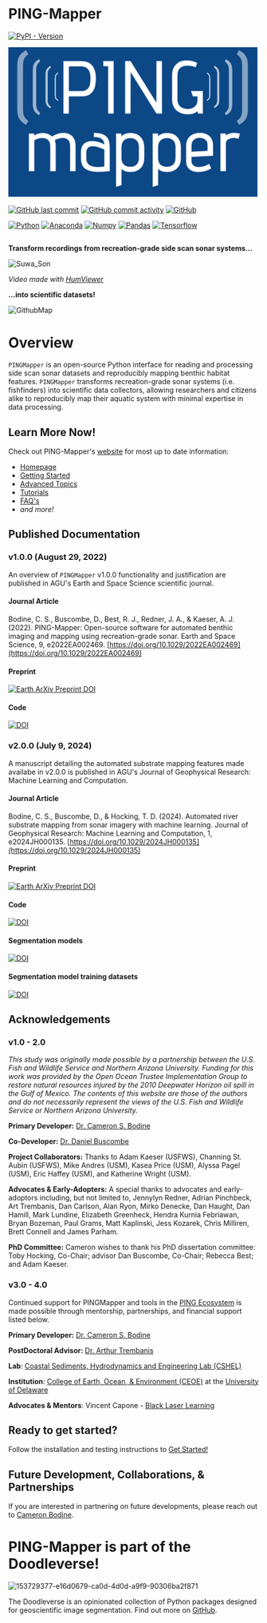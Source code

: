 # PING-Mapper
[![PyPI - Version](https://img.shields.io/pypi/v/pingmapper?style=flat-square&label=Latest%20Version%20(PyPi))](https://pypi.org/project/pingmapper/)
<!-- ![PING-Mapper](./docs/attach/PINGMapper_Logo.png) -->
![PINGMapper_Logo](https://github.com/CameronBodine/PINGMapper/blob/main/docs/attach/PINGMapper_Logo.png?raw=true)

[![GitHub last commit](https://img.shields.io/github/last-commit/CameronBodine/PINGMapper)](https://github.com/CameronBodine/PINGMapper/commits)
[![GitHub commit activity](https://img.shields.io/github/commit-activity/m/CameronBodine/PINGMapper)](https://github.com/CameronBodine/PINGMapper/commits)
[![GitHub](https://img.shields.io/github/license/CameronBodine/PINGMapper)](https://github.com/CameronBodine/PINGMapper/blob/main/LICENSE)

[![Python](https://img.shields.io/badge/python-3670A0?style=for-the-badge&logo=python&logoColor=ffdd54)](https://www.python.org/)
[![Anaconda](https://img.shields.io/badge/conda-342B029.svg?&style=for-the-badge&logo=anaconda&logoColor=white)](https://www.anaconda.com/)
[![Numpy](https://img.shields.io/badge/Numpy-791a9d?style=for-the-badge&logo=numpy&logoColor=white)](https://numpy.org/)
[![Pandas](https://img.shields.io/badge/Pandas-2C2D72?style=for-the-badge&logo=pandas&logoColor=white)](https://pandas.pydata.org/)
[![Tensorflow](https://img.shields.io/badge/TensorFlow-FF6F00?style=for-the-badge&logo=TensorFlow&logoColor=white)](https://www.tensorflow.org/)

## 

**Transform recordings from recreation-grade side scan sonar systems...**

![Suwa_Son](https://github.com/CameronBodine/PINGMapper/blob/main/docs/attach/Suwa_Son.gif?raw=true)

*Video made with [HumViewer](https://humviewer.cm-johansen.dk/)*

**...into scientific datasets!**

![GithubMap](https://github.com/CameronBodine/PINGMapper/blob/main/docs/attach/GithubMap.png?raw=true)



# Overview

`PINGMapper` is an open-source Python interface for reading and processing side scan sonar datasets and reproducibly mapping benthic habitat features. `PINGMapper` transforms recreation-grade sonar systems (i.e. fishfinders) into scientific data collectors, allowing researchers and citizens alike to reproducibly map their aquatic system with minimal expertise in data processing.

## Learn More Now!
Check out PING-Mapper's [website](https://cameronbodine.github.io/PINGMapper/) for most up to date information:

- [Homepage](https://cameronbodine.github.io/PINGMapper/)
- [Getting Started](https://cameronbodine.github.io/PINGMapper/docs/gettingstarted)
- [Advanced Topics](https://cameronbodine.github.io/PINGMapper/docs/advanced)
- [Tutorials](https://cameronbodine.github.io/PINGMapper/docs/tutorials)
- [FAQ's](https://cameronbodine.github.io/PINGMapper/docs/faq.html)
- *and more!*

## Published Documentation
### v1.0.0 (August 29, 2022)
An overview of `PINGMapper` v1.0.0 functionality and justification are published in AGU's Earth and Space Science scientific journal.

#### Journal Article
Bodine, C. S., Buscombe, D., Best, R. J., Redner, J. A., & Kaeser, A. J. (2022). PING-Mapper: Open-source software for automated benthic imaging and mapping using recreation-grade sonar. Earth and Space Science, 9, e2022EA002469. [https://doi.org/10.1029/2022EA002469](https://doi.org/10.1029/2022EA002469)

#### Preprint
[![Earth ArXiv Preprint DOI](https://img.shields.io/badge/%F0%9F%8C%8D%20EarthArXiv%F0%9F%8C%8D-doi.org%2F10.31223%2FX5XP8Q-%23FF7F2A)](https://doi.org/10.31223/X5XP8Q)

#### Code
[![DOI](https://zenodo.org/badge/DOI/10.5281/zenodo.6604785.svg)](https://doi.org/10.5281/zenodo.6604785)

### v2.0.0 (July 9, 2024)
A manuscript detailing the automated substrate mapping features made availabe in v2.0.0 is published in AGU's Journal of Geophysical Research: Machine Learning and Computation.

#### Journal Article
 Bodine, C. S., Buscombe, D., & Hocking, T. D. (2024). Automated river substrate mapping from sonar imagery with machine learning. Journal of Geophysical Research: Machine Learning and Computation, 1, e2024JH000135. [https://doi.org/10.1029/2024JH000135](https://doi.org/10.1029/2024JH000135) 

#### Preprint
[![Earth ArXiv Preprint DOI](https://img.shields.io/badge/%F0%9F%8C%8D%20EarthArXiv%F0%9F%8C%8D-doi.org%2F10.31223%2FX5K402-%23FF7F2A)](https://doi.org/10.31223/X5K402)

#### Code
[![DOI](https://zenodo.org/badge/DOI/10.5281/zenodo.10120054.svg)](https://doi.org/10.5281/zenodo.10120054)

#### Segmentation models
[![DOI](https://zenodo.org/badge/DOI/10.5281/zenodo.10093642.svg)](https://doi.org/10.5281/zenodo.10093642)

#### Segmentation model training datasets
[![DOI](https://zenodo.org/badge/DOI/10.5281/zenodo.10119320.svg)](https://doi.org/10.5281/zenodo.10119320)

## Acknowledgements

### v1.0 - 2.0

*This study was originally made possible by a partnership between the U.S. Fish and Wildlife Service and Northern Arizona University. Funding for this work was provided by the Open Ocean Trustee Implementation Group to restore natural resources injured by the 2010 Deepwater Horizon oil spill in the Gulf of Mexico. The contents of this website are those of the authors and do not necessarily represent the views of the U.S. Fish and Wildlife Service or Northern Arizona University.*

**Primary Developer:** [Dr. Cameron S. Bodine](https://github.com/CameronBodine)

**Co-Developer:** [Dr. Daniel Buscombe](https://github.com/dbuscombe-usgs)

**Project Collaborators:** Thanks to Adam Kaeser (USFWS), Channing St. Aubin (USFWS), Mike Andres (USM), Kasea Price (USM), Alyssa Pagel (USM), Eric Haffey (USM), and Katherine Wright (USM).

**Advocates & Early-Adopters:** A special thanks to advocates and early-adoptors including, but not limited to, Jennylyn Redner, Adrian Pinchbeck, Art Trembanis, Dan Carlson, Alan Ryon, Mirko Denecke, Dan Haught, Dan Hamill, Mark Lundine, Elizabeth Greenheck, Hendra Kurnia Febriawan, Bryan Bozeman, Paul Grams, Matt Kaplinski, Jess Kozarek, Chris Milliren, Brett Connell and James Parham.

**PhD Committee:** Cameron wishes to thank his PhD dissertation committee: Toby Hocking, Co-Chair; advisor Dan Buscombe, Co-Chair; Rebecca Best; and Adam Kaeser.

### v3.0 - 4.0

Continued support for PINGMapper and tools in the [PING Ecosystem](./docs/PINGEcosystem.md) is made possible through mentorship, partnerships, and financial support listed below.

**Primary Developer:** [Dr. Cameron S. Bodine](https://github.com/CameronBodine)

**PostDoctoral Advisor:** [Dr. Arthur Trembanis](https://www.udel.edu/academics/colleges/ceoe/departments/smsp/faculty/arthur-trembanis/)

**Lab**: [Coastal Sediments, Hydrodynamics and Engineering Lab (CSHEL)](https://sites.udel.edu/ceoe-art/)

**Institution**: [College of Earth, Ocean, & Environment (CEOE)](https://www.udel.edu/ceoe/) at the [University of Delaware](https://www.udel.edu/)

**Advocates & Mentors**: Vincent Capone - [Black Laser Learning](https://blacklaserlearning.com/)

## Ready to get started?

Follow the installation and testing instructions to [Get Started!](https://cameronbodine.github.io/PINGMapper/docs/gettingstarted)

## Future Development, Collaborations, & Partnerships

If you are interested in partnering on future developments, please reach out to [Cameron Bodine](https://cameronbodine.github.io/).

# PING-Mapper is part of the Doodleverse!
![153729377-e16d0679-ca0d-4d0d-a9f9-90306ba2f871](https://github.com/CameronBodine/PINGMapper/assets/54146655/54df6fdd-26a6-4c26-9cab-9fc834e60ed1)

The Doodleverse is an opinionated collection of Python packages designed for geoscientific image segmentation. Find out more on [GitHub](https://github.com/Doodleverse).


